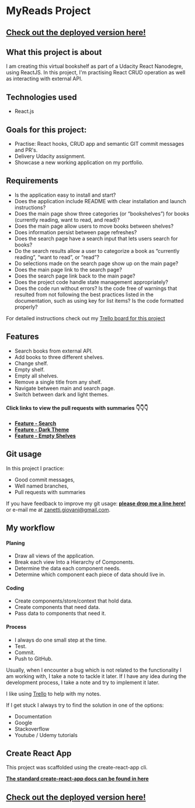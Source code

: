 # MyReads Project

## [Check out the deployed version here!](https://my-books-app.netlify.app/)


## What this project is about

I am creating this virtual bookshelf as part of a Udacity React Nanodegre, using ReactJS. In this project, I'm practising React CRUD operation as well as interacting with external API.

## Technologies used
- React.js


## Goals for this project:

- Practise: React hooks, CRUD app and semantic GIT commit messages and PR's.
- Delivery Udacity assignment.
- Showcase a new working application on my portfolio.


## Requirements
- Is the application easy to install and start?
- Does the application include README with clear installation and launch instructions?
- Does the main page show three categories (or “bookshelves”) for books (currently reading, want to read, and read)?
- Does the main page allow users to move books between shelves?
- Does information persist between page refreshes?
- Does the search page have a search input that lets users search for books?
- Do the search results allow a user to categorize a book as “currently reading”, “want to read”, or “read”?
- Do selections made on the search page show up on the main page?
- Does the main page link to the search page?
- Does the search page link back to the main page?
- Does the project code handle state management appropriately?
- Does the code run without errors? Is the code free of warnings that resulted from not following the best practices listed in the documentation, such as using key for list items? Is the code formatted properly?

For detailed instructions check out my [Trello board  for this project](https://trello.com/b/qaWIs7Ja/my-reads-app)


## Features
- Search books from external API.
- Add books to three different shelves.
- Change shelf.
- Empty shelf.
- Empty all shelves.
- Remove a single title from any shelf.
- Navigate between main and search page.
- Switch between dark and light themes.

#### Click links to view the pull requests with summaries 👇👇👇

- **[Feature - Search](https://github.com/giovanizanetti/My-Reads-App/pull/1)**
- **[Feature - Dark Theme](https://github.com/giovanizanetti/My-Reads-App/pull/2)**
- **[Feature - Empty Shelves ](https://github.com/giovanizanetti/My-Reads-App/pull/3)**

## Git usage

In this project I practice:

- Good commit messages,
- Well named branches,
- Pull requests with summaries

If you have feedback to improve my git usage: **[please drop me a line here!](https://www.linkedin.com/in/giovani-zanetti-ab664a24/)** or e-mail me at zanetti.giovani@gmail.com.


## My workflow

#### Planing

- Draw all views of the application.
- Break each view Into a Hierarchy of Components.
- Determine the data each component needs.
- Determine which component each piece of data should live in.

#### Coding

- Create components/store/context that hold data.
- Create components that need data.
- Pass data to components that need it.

#### Process

- I always do one small step at the time.
- Test.
- Commit.
- Push to GitHub.

Usually, when I encounter a bug which is not related to the functionality I am working with, I take a note to tackle it later.
If I have any idea during the development process, I take a note and try to implement it later.

I like using [Trello](https://trello.com/b/qaWIs7Ja/my-reads-app) to help with my notes. 

If I get stuck I always try to find the solution in one of the options:
  - Documentation
  - Google
  - Stackoverflow
  - Youtube / Udemy tutorials


## Create React App

This project was scaffolded using the create-react-app cli.

**[The standard create-react-app docs can be found in here](./REACT-README.md)**


## [Check out the deployed version here!](https://my-books-app.netlify.app/)







